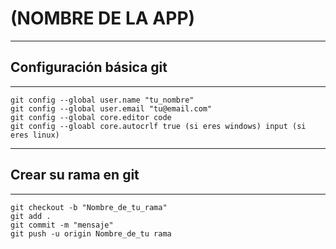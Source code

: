 # (NOMBRE DE LA APP)
---
## Configuración básica git
---
```shell
git config --global user.name "tu_nombre"
git config --global user.email "tu@email.com"
git config --global core.editor code
git config --gloabl core.autocrlf true (si eres windows) input (si eres linux)
```
---
## Crear su rama en git
---
```shell
git checkout -b "Nombre_de_tu_rama"
git add .
git commit -m "mensaje"
git push -u origin Nombre_de_tu rama
```
